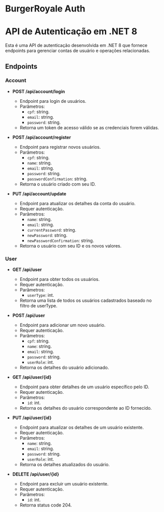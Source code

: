 # BurgerRoyale Auth
# API de Autenticação em .NET 8

Esta é uma API de autenticação desenvolvida em .NET 8 que fornece endpoints para gerenciar contas de usuário e operações relacionadas.

## Endpoints

### Account

- **POST /api/account/login**
  - Endpoint para login de usuários.
  - Parâmetros:
    - `cpf`: string.
    - `email`: string.
    - `password`: string.
  - Retorna um token de acesso válido se as credenciais forem válidas.

- **POST /api/account/register**
  - Endpoint para registrar novos usuários.
  - Parâmetros:
    - `cpf`: string.
    - `name`: string.
    - `email`: string.
    - `password`: string.
    - `passwordConfirmation`: string.
  - Retorna o usuário criado com seu ID.

- **PUT /api/account/update**
  - Endpoint para atualizar os detalhes da conta do usuário.
  - Requer autenticação.
  - Parâmetros:
    - `name`: string.
    - `email`: string.
    - `currentPassword`: string.
    - `newPassword`: string.
    - `newPasswordConfirmation`: string.
  - Retorna o usuário com seu ID e os novos valores.

### User

- **GET /api/user**
  - Endpoint para obter todos os usuários.
  - Requer autenticação.
  - Parâmetros:
    - `userType`: int.
  - Retorna uma lista de todos os usuários cadastrados baseado no filtro de userType.

- **POST /api/user**
  - Endpoint para adicionar um novo usuário.
  - Requer autenticação.
  - Parâmetros:
    - `cpf`: string.
    - `name`: string.
    - `email`: string.
    - `password`: string.
    - `userRole`: int.
  - Retorna os detalhes do usuário adicionado.

- **GET /api/user/{id}**
  - Endpoint para obter detalhes de um usuário específico pelo ID.
  - Requer autenticação.
  - Parâmetros:
    - `id`: int.
  - Retorna os detalhes do usuário correspondente ao ID fornecido.

- **PUT /api/user/{id}**
  - Endpoint para atualizar os detalhes de um usuário existente.
  - Requer autenticação.
  - Parâmetros:
    - `name`: string.
    - `email`: string.
    - `password`: string.
    - `userRole`: int.
  - Retorna os detalhes atualizados do usuário.

- **DELETE /api/user/{id}**
  - Endpoint para excluir um usuário existente.
  - Requer autenticação.
  - Parâmetros:
    - `id`: int.
  - Retorna status code 204.
